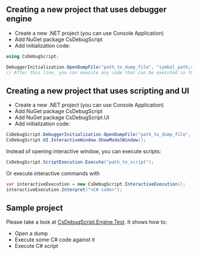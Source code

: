 ## Creating a new project that uses debugger engine
* Create a new .NET project (you can use Console Application)
* Add NuGet package CsDebugScript
* Add initialization code:
```cs
using CsDebugScript;

DebuggerInitialization.OpenDumpFile("path_to_dump_file", "symbol_path;srv*");
// After this line, you can execute any code that can be executed in the script
```

## Creating a new project that uses scripting and UI
* Create a new .NET project (you can use Console Application)
* Add NuGet package CsDebugScript
* Add NuGet package CsDebugScript.UI
* Add initialization code:
```cs
CsDebugScript.DebuggerInitialization.OpenDumpFile("path_to_dump_file", "symbol_path;srv*");
CsDebugScript.UI.InteractiveWindow.ShowModalWindow();
```
Instead of opening interactive window, you can execute scripts:
```cs
CsDebugScript.ScriptExecution.Execute("path_to_script");
```
Or execute interactive commands with
```cs
var interactiveExecution = new CsDebugScript.InteractiveExecution();
interactiveExecution.Interpret("<C# code>");
```

## Sample project
Please take a look at [CsDebugScript.Engine.Test](../Tests/CsDebugScript.Engine.Test/Program.cs). It shows how to:
* Open a dump
* Execute some C# code against it
* Execute C# script
